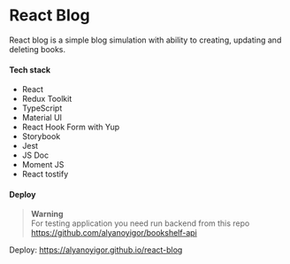# React Blog

React blog is a simple blog simulation with ability to creating, updating and deleting books.

#### Tech stack

- React
- Redux Toolkit
- TypeScript
- Material UI
- React Hook Form with Yup
- Storybook
- Jest
- JS Doc
- Moment JS
- React tostify

#### Deploy

> **Warning** <br />
> For testing application you need run backend from this repo https://github.com/alyanoyigor/bookshelf-api

Deploy: https://alyanoyigor.github.io/react-blog
